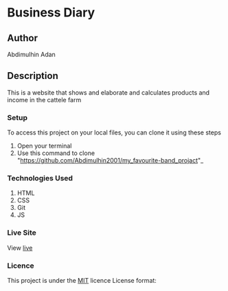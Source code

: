 # Business Diary
## Author
Abdimulhin Adan
## Description
This is a website that shows and elaborate and calculates products and income in the cattele farm 
### Setup
To access this project on your local files, you can clone it using these steps
1. Open your terminal
1. Use this command to clone "https://github.com/Abdimulhin2001/my_favourite-band_projact"_
### Technologies Used
1. HTML
1. CSS
1. Git
1. JS
### Live Site
View [live](https://github.com/Abdimulhin2001/my_favourite-band_projact)
### Licence
This project is under the  [MIT](LICENSE) licence
License format: